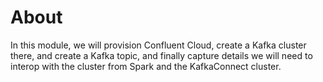 # About

In this module, we will provision Confluent Cloud, create a Kafka cluster there, and create a Kafka topic, and finally capture details we will need to interop with the cluster from Spark and the KafkaConnect cluster.
